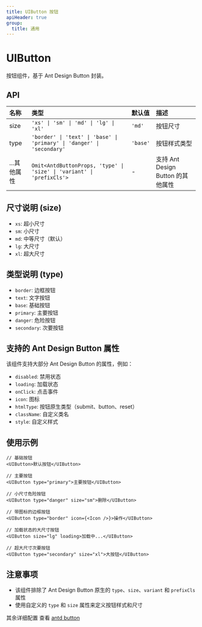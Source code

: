 ```yaml
---
title: UIButton 按钮
apiHeader: true
group:
  title: 通用
---
```


# UIButton

按钮组件，基于 Ant Design Button 封装。

<code src="./example/demo1.tsx"></code>
<code src="./example/demo2.tsx"></code>

## API

| 名称        | 类型                                                                   | 默认值   | 描述                              |
| :---------- | :--------------------------------------------------------------------- | :------- | :-------------------------------- |
| size        | `'xs' \| 'sm' \| 'md' \| 'lg' \| 'xl'`                                 | `'md'`   | 按钮尺寸                          |
| type        | `'border' \| 'text' \| 'base' \| 'primary' \| 'danger' \| 'secondary'` | `'base'` | 按钮样式类型                      |
| ...其他属性 | `Omit<AntdButtonProps, 'type' \| 'size' \| 'variant' \| 'prefixCls'>`  | -        | 支持 Ant Design Button 的其他属性 |

## 尺寸说明 (size)

- `xs`: 超小尺寸
- `sm`: 小尺寸
- `md`: 中等尺寸（默认）
- `lg`: 大尺寸
- `xl`: 超大尺寸

## 类型说明 (type)

- `border`: 边框按钮
- `text`: 文字按钮
- `base`: 基础按钮
- `primary`: 主要按钮
- `danger`: 危险按钮
- `secondary`: 次要按钮

## 支持的 Ant Design Button 属性

该组件支持大部分 Ant Design Button 的属性，例如：

- `disabled`: 禁用状态
- `loading`: 加载状态
- `onClick`: 点击事件
- `icon`: 图标
- `htmlType`: 按钮原生类型（submit、button、reset）
- `className`: 自定义类名
- `style`: 自定义样式

## 使用示例

```tsx | pure
// 基础按钮
<UIButton>默认按钮</UIButton>

// 主要按钮
<UIButton type="primary">主要按钮</UIButton>

// 小尺寸危险按钮
<UIButton type="danger" size="sm">删除</UIButton>

// 带图标的边框按钮
<UIButton type="border" icon={<Icon />}>操作</UIButton>

// 加载状态的大尺寸按钮
<UIButton size="lg" loading>加载中...</UIButton>

// 超大尺寸次要按钮
<UIButton type="secondary" size="xl">大按钮</UIButton>
```

## 注意事项

- 该组件排除了 Ant Design Button 原生的 `type`、`size`、`variant` 和 `prefixCls` 属性
- 使用自定义的 `type` 和 `size` 属性来定义按钮样式和尺寸

其余详细配置 查看 [antd button](https://ant-design.antgroup.com/components/button-cn?theme=light#api)
